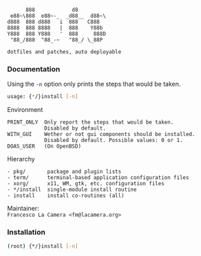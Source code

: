 ```
      888            d8          
 e88~\888  e88~-_  _d88__  d88~\ 
d888  888 d888   i  888   C888   
8888  888 8888   |  888    Y88b  
Y888  888 Y888   '  888     888D 
 "88_/888  "88_-~   "88_/ \_88P
 
dotfiles and patches, auto deployable
```

### Documentation
Using the `-n` option only prints the steps that would be taken.
```sh
usage: {*/}install [-n]
```
Environment
```
PRINT_ONLY  Only report the steps that would be taken.
            Disabled by default.
WITH_GUI    Wether or not gui components should be installed.
            Disabled by default. Possible values: 0 or 1.
DOAS_USER   (On OpenBSD)
```
Hierarchy
```
- pkg/       package and plugin lists
- term/      terminal-based application configuration files
- xorg/      x11, WM, gtk, etc. configuration files
- */install  single-module install routine
- install    install co-routines (all)
```  
Maintainer:  
`Francesco La Camera <fm@lacamera.org>`
### Installation
```sh
(root) {*/}install [-n]
```
